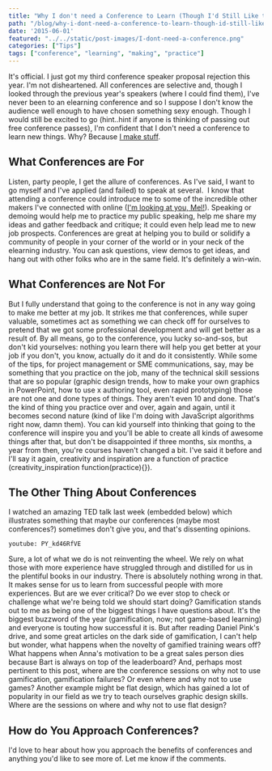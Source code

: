 ```yaml
---
title: "Why I don't need a Conference to Learn (Though I'd Still Like to Go)"
path: "/blog/why-i-dont-need-a-conference-to-learn-though-id-still-like-to-go"
date: '2015-06-01'
featured: "../../static/post-images/I-dont-need-a-conference.png"
categories: ["Tips"]
tags: ["conference", "learning", "making", "practice"]
---
```


It's official. I just got my third conference speaker proposal rejection this year. I'm not disheartened. All conferences are selective and, though I looked through the previous year's speakers (where I could find them), I've never been to an elearning conference and so I suppose I don't know the audience well enough to have chosen something sexy enough. Though I would still be excited to go (hint..hint if anyone is thinking of passing out free conference passes), I'm confident that I don't need a conference to learn new things. Why? Because [I make stuff](/blog/5-reasons-why-instructional-designers-should-make-stuff/).

## What Conferences are For

Listen, party people, I get the allure of conferences. As I've said, I want to go myself and I've applied (and failed) to speak at several.  I know that attending a conference could introduce me to some of the incredible other makers I've connected with online ([I'm looking at you, Mel!](http://melslearninglab.com/)). Speaking or demoing would help me to practice my public speaking, help me share my ideas and gather feedback and critique; it could even help lead me to new job prospects. Conferences are great at helping you to build or solidify a community of people in your corner of the world or in your neck of the elearning industry. You can ask questions, view demos to get ideas, and hang out with other folks who are in the same field. It's definitely a win-win.

## What Conferences are Not For

But I fully understand that going to the conference is not in any way going to make me better at my job. It strikes me that conferences, while super valuable, sometimes act as something we can check off for ourselves to pretend that we got some professional development and will get better as a result of. By all means, go to the conference, you lucky so-and-sos, but don't kid yourselves: nothing you learn there will help you get better at your job if you don't, you know, actually do it and do it consistently. While some of the tips, for project management or SME communications, say, may be something that you practice on the job, many of the technical skill sessions that are so popular (graphic design trends, how to make your own graphics in PowerPoint, how to use x authoring tool, even rapid prototyping) those are not one and done types of things. They aren't even 10 and done. That's the kind of thing you practice over and over, again and again, until it becomes second nature (kind of like I'm doing with JavaScript algorithms right now, damn them). You can kid yourself into thinking that going to the conference will inspire you and you'll be able to create all kinds of awesome things after that, but don't be disappointed if three months, six months, a year from then, you're courses haven't changed a bit. I've said it before and I'll say it again, creativity and inspiration are a function of practice (creativity_inspiration function(practice){}).

## The Other Thing About Conferences

I watched an amazing TED talk last week (embedded below) which illustrates something that maybe our conferences (maybe most conferences?) sometimes don't give you, and that's dissenting opinions.

`youtube: PY_kd46RfVE`

Sure, a lot of what we do is not reinventing the wheel. We rely on what those with more experience have struggled through and distilled for us in the plentiful books in our industry. There is absolutely nothing wrong in that. It makes sense for us to learn from successful people with more experiences. But are we ever critical? Do we ever stop to check or challenge what we're being told we should start doing? Gamification stands out to me as being one of the biggest things I have questions about. It's the biggest buzzword of the year (gamification, now; not game-based learning) and everyone is touting how successful it is. But after reading Daniel Pink's drive, and some great articles on the dark side of gamification, I can't help but wonder, what happens when the novelty of gamified training wears off? What happens when Anna's motivation to be a great sales person dies because Bart is always on top of the leaderboard? And, perhaps most pertinent to this post, where are the conference sessions on why not to use gamification, gamification failures? Or even where and why not to use games? Another example might be flat design, which has gained a lot of popularity in our field as we try to teach ourselves graphic design skills. Where are the sessions on where and why not to use flat design?

## How do You Approach Conferences?

I'd love to hear about how you approach the benefits of conferences and anything you'd like to see more of. Let me know if the comments.

